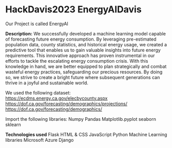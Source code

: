 # HackDavis2023 EnergyAIDavis

Our Project is called EnergyAI

**Description:**
We successfully developed a machine learning model capable of forecasting future energy consumption. By leveraging pre-estimated population data, county statistics, and historical energy usage, we created a predictive tool that enables us to gain valuable insights into future energy requirements. This innovative approach has proven instrumental in our efforts to tackle the escalating energy consumption crisis. With this knowledge in hand, we are better equipped to plan strategically and combat wasteful energy practices, safeguarding our precious resources. By doing so, we strive to create a bright future where subsequent generations can thrive in a joyful and sustainable world.


We used the following dataset:
https://ecdms.energy.ca.gov/elecbycounty.aspx
https://dof.ca.gov/forecasting/demographics/projections/
https://dof.ca.gov/forecasting/demographics/


Import the following libraries:
  Numpy
  Pandas
  Matplotlib.pyplot
  seaborn
  sklearn
  
**Technologies used**
  Flask
  HTML & CSS
  JavaScript
  Python
  Machine Learning libraries
  Microsoft Azure
  Django
  

  
